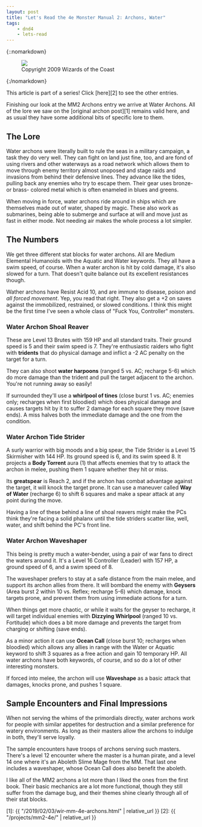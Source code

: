 ```yaml
---
layout: post
title: "Let's Read the 4e Monster Manual 2: Archons, Water"
tags:
    - dnd4
    - lets-read
---
```


{::nomarkdown}
<figure class="center">
  <img src="{{ "/assets/wir-mm2-4e-archons-water.png" | absolute_url }}"/>
  <figcaption>
    Copyright 2009 Wizards of the Coast
  </figcaption>
</figure>
{:/nomarkdown}

This article is part of a series! Click [here][2] to see the other entries.

Finishing our look at the MM2 Archons entry we arrive at Water Archons. All of
the lore we saw on the [original archon post][1] remains valid here, and as
usual they have some additional bits of specific lore to them.

## The Lore

Water archons were literally built to rule the seas in a military campaign, a
task they do very well. They can fight on land just fine, too, and are fond of
using rivers and other waterways as a road network which allows them to move
through enemy territory almost unoposed and stage raids and invasions from
behind their defensive lines. They advance like the tides, pulling back any
enemies who try to escape them. Their gear uses bronze- or brass- colored metal
which is often enameled in blues and greens.

When moving in force, water archons ride around in ships which are themselves
made out of water, shaped by magic. These also work as submarines, being able to
submerge and surface at will and move just as fast in either mode. Not needing
air makes the whole process a lot simpler.

## The Numbers

We get three different stat blocks for water archons. All are Medium Elemental
Humanoids with the Aquatic and Water keywords. They all have a swim speed, of
course. When a water archon is hit by cold damage, it's also slowed for a
turn. That doesn't quite balance out its excellent resistances though.

Wather archons have Resist Acid 10, and are immune to disease, poison and _all
forced movement_. Yep, you read that right. They also get a +2 on saves against
the immobilized, restrained, or slowed conditions. I think this might be the
first time I've seen a whole class of "Fuck You, Controller" monsters.

### Water Archon Shoal Reaver

These are Level 13 Brutes with 159 HP and all standard traits. Their ground
speed is 5 and their swim speed is 7. They're enthusiastic raiders who fight
with **tridents** that do physical damage and inflict a -2 AC penalty on the
target for a turn.

They can also shoot **water harpoons** (ranged 5 vs. AC; recharge 5-6) which do
more damage than the trident and pull the target adjacent to the archon. You're
not running away so easily!

If surrounded they'll use a **whirlpool of tines** (close burst 1 vs. AC;
enemies only; recharges when first bloodied) which does physical damage and
causes targets hit by it to suffer 2 damage for each square they move (save
ends). A miss halves both the immediate damage and the one from the condition.

### Water Archon Tide Strider

A surly warrior with big moods and a big spear, the Tide Strider is a Level 15
Skirmisher with 144 HP. Its ground speed is 6, and its swim speed 8. It projects
a **Body Torrent** aura (1) that affects enemies that try to attack the archon
in melee, pushing them 1 square whether they hit or miss.

Its **greatspear** is Reach 2, and if the archon has combat advantage against
the target, it will knock the target prone. It can use a maneuver called **Way
of Water** (recharge 6) to shift 6 squares and make a spear attack at any point
during the move.

Having a line of these behind a line of shoal reavers might make the PCs think
they're facing a solid phalanx until the tide striders scatter like, well,
water, and shift behind the PC's front line.

### Water Archon Waveshaper

This being is pretty much a water-bender, using a pair of war fans to direct the
waters around it. It's a Level 16 Controller (Leader) with 157 HP, a ground
speed of 6, and a swim speed of 8.

The waveshaper prefers to stay at a safe distance from the main melee, and
support its archon allies from there. It will bombard the enemy with **Geysers**
(Area burst 2 within 10 vs. Reflex; recharge 5-6) which damage, knock targets
prone, and prevent them from using immediate actions for a turn.

When things get more chaotic, or while it waits for the geyser to recharge, it
will target individual enemies with **Dizzying Whirlpool** (ranged 10
vs. Fortitude) which does a bit more damage and prevents the target from
charging or shifting (save ends).

As a minor action it can use **Ocean Call** (close burst 10; recharges when
bloodied) which allows any allies in range with the Water or Aquatic keyword to
shift 3 squares as a free action and gain 10 temporary HP. All water archons
have both keywords, of course, and so do a lot of other interesting monsters.

If forced into melee, the archon will use **Waveshape** as a basic attack that
damages, knocks prone, and pushes 1 square.

## Sample Encounters and Final Impressions

When not serving the whims of the primordials directly, water archons work for
people with similar appetites for destruction and a similar preference for
watery environments. As long as their masters allow the archons to indulge in
both, they'll serve loyally.

The sample encounters have troops of archons serving such masters. There's a
level 12 encounter where the master is a human pirate, and a level 14 one where
it's an Aboleth Slime Mage from the MM. That last one includes a waveshaper,
whose Ocean Call does also benefit the aboleth.

I like all of the MM2 archons a lot more than I liked the ones from the first
book. Their basic mechanics are a lot more functional, though they still suffer
from the damage bug, and their themes shine clearly through all of their stat
blocks.


[1]: {{ "/2019/02/03/wir-mm-4e-archons.html" | relative_url }}
[2]: {{ "/projects/mm2-4e/" | relative_url }}
